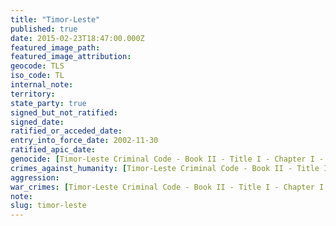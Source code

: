 ```yaml
---
title: "Timor-Leste"
published: true
date: 2015-02-23T18:47:00.000Z
featured_image_path:
featured_image_attribution:
geocode: TLS
iso_code: TL
internal_note:
territory:
state_party: true
signed_but_not_ratified:
signed_date:
ratified_or_acceded_date:
entry_into_force_date: 2002-11-30
ratified_apic_date:
genocide: [Timor-Leste Criminal Code - Book II - Title I - Chapter I - Article 123](https://iccdb.hrlc.net/data/doc/387/keyword/46/)
crimes_against_humanity: [Timor-Leste Criminal Code - Book II - Title I - Chapter I - Article 124](https://iccdb.hrlc.net/data/doc/387/keyword/13/)
aggression:
war_crimes: [Timor-Leste Criminal Code - Book II - Title I - Chapter I - Article 125-130](https://iccdb.hrlc.net/data/doc/387/keyword/145/)
note:
slug: timor-leste
---
```

